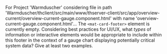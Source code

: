 For Project 'Warmduscher' considering file in path 'Warmduscher/thclient/src/main/www/thserver-client/src/app/overview-current/overview-current-gauge.component.html' with name 'overview-current-gauge.component.html'...
The `<mat-card-footer>` element is currently empty.  Considering best practices for UI/UX, what *types* of information or interactive elements would be appropriate to include within this footer in the context of a gauge chart displaying potentially critical system data?  Give at least two examples.